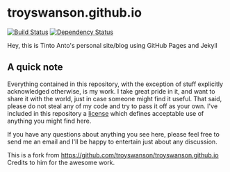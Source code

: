 # troyswanson.github.io

[![Build Status](https://travis-ci.org/tintoanto/tintoanto.github.io.svg?branch=master)](https://travis-ci.org/tintoanto/tintoanto.github.io)
[![Dependency Status](https://gemnasium.com/tintoanto/tintoanto.github.io.svg)](https://gemnasium.com/tintoanto/tintoanto.github.io)

Hey, this is Tinto Anto's personal site/blog using GitHub Pages and Jekyll

## A quick note

Everything contained in this repository, with the exception of stuff explicitly acknowledged otherwise, is my work. I take great pride in it, and want to share it with the world, just in case someone might find it useful. That said, please do not steal any of my code and try to pass it off as your own. I've included in this repository a [license](https://github.com/tintoanto/tintoanto.github.io/blob/master/LICENSE.md) which defines acceptable use of anything you might find here.

If you have any questions about anything you see here, please feel free to send me an email and I'll be happy to entertain just about any discussion.

This is a fork from https://github.com/troyswanson/troyswanson.github.io
Credits to him for the awesome work.